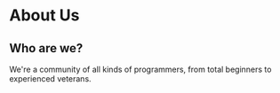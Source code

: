 # About Us
## Who are we?

We're a community of all kinds of programmers, from total beginners to
experienced veterans. 